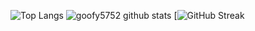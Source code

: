 ![Top Langs](https://github-readme-stats-pi-rust-32.vercel.app/api/top-langs/?username=goofy5752&theme=radical&layout=donut-vertical)
![goofy5752 github stats](https://github-readme-stats-pi-rust-32.vercel.app/api?username=goofy5752&show_icons=true&hide_border=true&theme=radical)
[![GitHub Streak](https://github-readme-streak-stats-eight-blue-32.vercel.app/?user=goofy5752&theme=radical)
